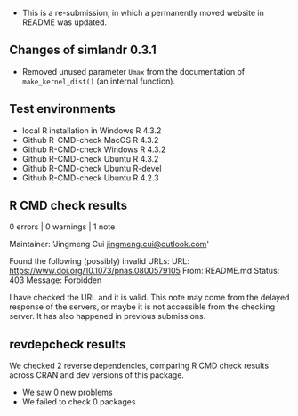 - This is a re-submission, in which a permanently moved website in README was updated.

## Changes of simlandr 0.3.1

- Removed unused parameter `Umax` from the documentation of `make_kernel_dist()` (an internal function). 

## Test environments

-   local R installation in Windows R 4.3.2
-   Github R-CMD-check MacOS R 4.3.2
-   Github R-CMD-check Windows R 4.3.2
-   Github R-CMD-check Ubuntu R 4.3.2
-   Github R-CMD-check Ubuntu R-devel
-   Github R-CMD-check Ubuntu R 4.2.3

## R CMD check results

0 errors | 0 warnings | 1 note

Maintainer: 'Jingmeng Cui <jingmeng.cui@outlook.com>'
  
  Found the following (possibly) invalid URLs:
    URL: https://www.doi.org/10.1073/pnas.0800579105
      From: README.md
      Status: 403
      Message: Forbidden
      
I have checked the URL and it is valid. This note may come from the delayed response of the servers, or maybe it is not accessible from the checking server. It has also happened in previous submissions.

## revdepcheck results

We checked 2 reverse dependencies, comparing R CMD check results across CRAN and dev versions of this package.

 * We saw 0 new problems
 * We failed to check 0 packages
